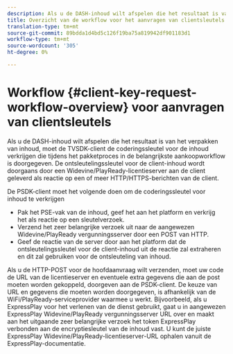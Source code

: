 ```yaml
---
description: Als u de DASH-inhoud wilt afspelen die het resultaat is van het verpakken van inhoud, moet de TVSDK-client de coderingssleutel voor de inhoud verkrijgen die tijdens het pakketproces in de belangrijkste aankoopworkflow is doorgegeven. De ontsleutelingssleutel voor de client-inhoud wordt doorgaans door een Widevine/PlayReady-licentieserver aan de client geleverd als reactie op een of meer HTTP/HTTPS-berichten van de client.
title: Overzicht van de workflow voor het aanvragen van clientsleutels
translation-type: tm+mt
source-git-commit: 89bdda1d4bd5c126f19ba75a819942df901183d1
workflow-type: tm+mt
source-wordcount: '305'
ht-degree: 0%

---
```



# Workflow {#client-key-request-workflow-overview} voor aanvragen van clientsleutels

Als u de DASH-inhoud wilt afspelen die het resultaat is van het verpakken van inhoud, moet de TVSDK-client de coderingssleutel voor de inhoud verkrijgen die tijdens het pakketproces in de belangrijkste aankoopworkflow is doorgegeven. De ontsleutelingssleutel voor de client-inhoud wordt doorgaans door een Widevine/PlayReady-licentieserver aan de client geleverd als reactie op een of meer HTTP/HTTPS-berichten van de client.

De PSDK-client moet het volgende doen om de coderingssleutel voor inhoud te verkrijgen

* Pak het PSE-vak van de inhoud, geef het aan het platform en verkrijg het als reactie op een sleutelverzoek.
* Verzend het zeer belangrijke verzoek uit naar de aangewezen Widevine/PlayReady vergunningsserver door een POST van HTTP.
* Geef de reactie van de server door aan het platform dat de ontsleutelingssleutel voor de client-inhoud uit de reactie zal extraheren en dit zal gebruiken voor de ontsleuteling van inhoud.

Als u de HTTP-POST voor de hoofdaanvraag wilt verzenden, moet uw code de URL van de licentieserver en eventuele extra gegevens die aan de post moeten worden gekoppeld, doorgeven aan de PSDK-client. De keuze van URL en gegevens die moeten worden doorgegeven, is afhankelijk van de WiFi/PlayReady-serviceprovider waarmee u werkt. Bijvoorbeeld, als u ExpressPlay voor het verlenen van de dienst gebruikt, gaat u in aangewezen ExpressPlay Widevine/PlayReady vergunningsserver URL over en maakt aan het uitgaande zeer belangrijke verzoek het token ExpressPlay verbonden aan de encryptiesleutel van de inhoud vast. U kunt de juiste ExpressPlay Widevine/PlayReady-licentieserver-URL ophalen vanuit de ExpressPlay-documentatie.